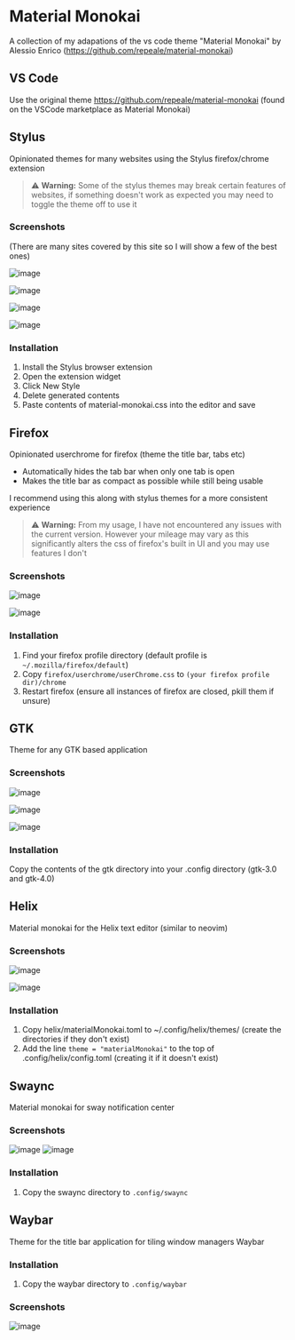 # Material Monokai

A collection of my adapations of the vs code theme "Material Monokai" by Alessio Enrico (https://github.com/repeale/material-monokai)

## VS Code
Use the original theme https://github.com/repeale/material-monokai (found on the VSCode marketplace as Material Monokai)


## Stylus

Opinionated themes for many websites using the Stylus firefox/chrome extension

> ⚠️ **Warning:** Some of the stylus themes may break certain features of websites, if something doesn't work as expected you may need to toggle the theme off to use it
### Screenshots
(There are many sites covered by this site so I will show a few of the best ones)

![image](https://github.com/user-attachments/assets/9efbf6cc-6467-4936-921c-fe3987c8a5e7)

![image](https://github.com/user-attachments/assets/5e71d708-ce1c-4482-8ed9-07dc68fc77ee)

![image](https://github.com/user-attachments/assets/936a3123-d523-4c3b-a911-ce700ce0d479)

![image](https://github.com/user-attachments/assets/9ffb68bc-a228-4b65-98eb-e78b2293cd4e)



### Installation

1. Install the Stylus browser extension
2. Open the extension widget
3. Click New Style
4. Delete generated contents
5. Paste contents of material-monokai.css into the editor and save

## Firefox

Opinionated userchrome for firefox (theme the title bar, tabs etc)

- Automatically hides the tab bar when only one tab is open
- Makes the title bar as compact as possible while still being usable

I recommend using this along with stylus themes for a more consistent experience

> ⚠️ **Warning:** From my usage, I have not encountered any issues with the current version. However your mileage may vary as this significantly alters the css of firefox's built in UI and you may use features I don't

### Screenshots
![image](https://github.com/user-attachments/assets/f8477e3c-517b-4659-9e63-d77a6ecf294f)

![image](https://github.com/user-attachments/assets/3e252c38-56df-4826-8922-26124fbd1f3f)


### Installation

1. Find your firefox profile directory (default profile is `~/.mozilla/firefox/default`)
2. Copy `firefox/userchrome/userChrome.css` to `(your firefox profile dir)/chrome`
3. Restart firefox (ensure all instances of firefox are closed, pkill them if unsure)

## GTK

Theme for any GTK based application

### Screenshots
![image](https://github.com/user-attachments/assets/800ae5e6-4b27-4fd9-af12-11f5c01abc49)

![image](https://github.com/user-attachments/assets/43d117d5-a3ea-4cfe-a406-7f103c4f45f3)

![image](https://github.com/user-attachments/assets/8cacd376-30ad-4a10-8548-cbcd79c830ab)

### Installation
Copy the contents of the gtk directory into your .config directory (gtk-3.0 and gtk-4.0)

## Helix

Material monokai for the Helix text editor (similar to neovim)

### Screenshots
![image](https://github.com/user-attachments/assets/083756e8-43e4-42b7-a2dd-911b0aa2d48f)

![image](https://github.com/user-attachments/assets/2d82207a-40dc-4642-8ca0-86df3f8b7a4c)

### Installation
1. Copy helix/materialMonokai.toml to ~/.config/helix/themes/ (create the directories if they don't exist)
2. Add the line ``theme = "materialMonokai"`` to the top of .config/helix/config.toml (creating it if it doesn't exist)

## Swaync
Material monokai for sway notification center


### Screenshots
![image](https://github.com/user-attachments/assets/0a6a6c3c-bd37-48b9-900c-c69037858063)
![image](https://github.com/user-attachments/assets/e328c95c-79bb-41fb-916e-a07a49f7dacf)

### Installation
1. Copy the swaync directory to ``.config/swaync``

## Waybar
Theme for the title bar application for tiling window managers Waybar

### Installation
1. Copy the waybar directory to ``.config/waybar``

### Screenshots
![image](https://github.com/user-attachments/assets/4194e8d0-abae-41d0-bb40-cd0c60ef6b3c)


